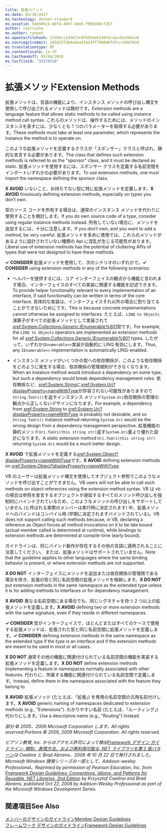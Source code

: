 ```yaml
---
title: 拡張メソッド
ms.date: 03/30/2017
ms.technology: dotnet-standard
ms.assetid: 5de945cb-88f4-49d7-b0e6-f098300cf357
author: rpetrusha
ms.author: ronpet
ms.openlocfilehash: 15d36cc2d3073c9f695de81407ecabcd5e3bba30
ms.sourcegitcommit: 3d5d33f384eeba41b2dff79d096f47ccc8d8f03d
ms.translationtype: MT
ms.contentlocale: ja-JP
ms.lasthandoff: 05/04/2018
ms.locfileid: "33574518"
---
```

# <a name="extension-methods"></a><span data-ttu-id="860e4-102">拡張メソッド</span><span class="sxs-lookup"><span data-stu-id="860e4-102">Extension Methods</span></span>
<span data-ttu-id="860e4-103">拡張メソッドは、言語の機能により、インスタンス メソッドの呼び出し構文を使用して呼び出されるメソッドは静的です。</span><span class="sxs-lookup"><span data-stu-id="860e4-103">Extension methods are a language feature that allows static methods to be called using instance method call syntax.</span></span> <span data-ttu-id="860e4-104">これらのメソッドは、操作するためには、メソッドのインスタンスを表すには、少なくとも 1 つのパラメーターを取得する必要があります。</span><span class="sxs-lookup"><span data-stu-id="860e4-104">These methods must take at least one parameter, which represents the instance the method is to operate on.</span></span>  
  
 <span data-ttu-id="860e4-105">このような拡張メソッドを定義するクラスが「スポンサー」クラスと呼ばれ、静的な宣言する必要があります。</span><span class="sxs-lookup"><span data-stu-id="860e4-105">The class that defines such extension methods is referred to as the "sponsor" class, and it must be declared as static.</span></span> <span data-ttu-id="860e4-106">拡張メソッドを使用するには、スポンサー クラスを定義する名前空間をインポートいずれかの必要があります。</span><span class="sxs-lookup"><span data-stu-id="860e4-106">To use extension methods, one must import the namespace defining the sponsor class.</span></span>  
  
 <span data-ttu-id="860e4-107">**X AVOID** いないこと、お持ちでない型に特に拡張メソッドを定義します。</span><span class="sxs-lookup"><span data-stu-id="860e4-107">**X AVOID** frivolously defining extension methods, especially on types you don’t own.</span></span>  
  
 <span data-ttu-id="860e4-108">型のソース コードを所有する場合は、通常のインスタンス メソッドを代わりに使用することを検討します。</span><span class="sxs-lookup"><span data-stu-id="860e4-108">If you do own source code of a type, consider using regular instance methods instead.</span></span> <span data-ttu-id="860e4-109">所有していない場合に、メソッドを追加するには、十分に注意します。</span><span class="sxs-lookup"><span data-stu-id="860e4-109">If you don’t own, and you want to add a method, be very careful.</span></span> <span data-ttu-id="860e4-110">拡張メソッドを多めに使用では、これらのメソッドがあるように設計されていない種類の Api に混乱が生じる可能性があります。</span><span class="sxs-lookup"><span data-stu-id="860e4-110">Liberal use of extension methods has the potential of cluttering APIs of types that were not designed to have these methods.</span></span>  
  
 <span data-ttu-id="860e4-111">**✓ CONSIDER** 拡張メソッドを使用して、次のシナリオのいずれかで。</span><span class="sxs-lookup"><span data-stu-id="860e4-111">**✓ CONSIDER** using extension methods in any of the following scenarios:</span></span>  
  
-   <span data-ttu-id="860e4-112">ヘルパーを提供するには、コア インターフェイスの観点から機能と言われます場合、インターフェイスのすべての実装に関連する機能を記述できます。</span><span class="sxs-lookup"><span data-stu-id="860e4-112">To provide helper functionality relevant to every implementation of an interface, if said functionality can be written in terms of the core interface.</span></span> <span data-ttu-id="860e4-113">具体的な実装は、インターフェイスそれ以外の場合に割り当てることができないためにです。</span><span class="sxs-lookup"><span data-stu-id="860e4-113">This is because concrete implementations cannot otherwise be assigned to interfaces.</span></span> <span data-ttu-id="860e4-114">たとえば、`LINQ to Objects`演算子がすべての拡張メソッドとして実装されて<xref:System.Collections.Generic.IEnumerable%601>型です。</span><span class="sxs-lookup"><span data-stu-id="860e4-114">For example, the `LINQ to Objects` operators are implemented as extension methods for all <xref:System.Collections.Generic.IEnumerable%601> types.</span></span> <span data-ttu-id="860e4-115">したがって、いずれか`IEnumerable<>`実装が自動的に LINQ 有効にします。</span><span class="sxs-lookup"><span data-stu-id="860e4-115">Thus, any `IEnumerable<>` implementation is automatically LINQ-enabled.</span></span>  
  
-   <span data-ttu-id="860e4-116">インスタンス メソッドがいくつかの型への依存関係が、このような依存関係をどのように発生する場合、依存関係の管理規則ができなくなります。</span><span class="sxs-lookup"><span data-stu-id="860e4-116">When an instance method would introduce a dependency on some type, but such a dependency would break dependency management rules.</span></span> <span data-ttu-id="860e4-117">依存関係など、<xref:System.String>に<xref:System.Uri?displayProperty=nameWithType>が許容されない可能性がありますので`String.ToUri()`を返すインスタンス メソッド`System.Uri`依存関係の管理の観点から正しくないデザインになります。</span><span class="sxs-lookup"><span data-stu-id="860e4-117">For example, a dependency from <xref:System.String> to <xref:System.Uri?displayProperty=nameWithType> is probably not desirable, and so `String.ToUri()` instance method returning `System.Uri` would be the wrong design from a dependency management perspective.</span></span> <span data-ttu-id="860e4-118">拡張機能の静的メソッド`Uri.ToUri(this string str)`返す`System.Uri`量より優れた設計になります。</span><span class="sxs-lookup"><span data-stu-id="860e4-118">A static extension method `Uri.ToUri(this string str)` returning `System.Uri` would be a much better design.</span></span>  
  
 <span data-ttu-id="860e4-119">**X AVOID** で拡張メソッドを定義する<xref:System.Object?displayProperty=nameWithType>です。</span><span class="sxs-lookup"><span data-stu-id="860e4-119">**X AVOID** defining extension methods on <xref:System.Object?displayProperty=nameWithType>.</span></span>  
  
 <span data-ttu-id="860e4-120">VB のユーザーは拡張メソッド構文を使用してオブジェクト参照でこのようなメソッドを呼び出すことができません。</span><span class="sxs-lookup"><span data-stu-id="860e4-120">VB users will not be able to call such methods on object references using the extension method syntax.</span></span> <span data-ttu-id="860e4-121">VB は vb の場合は参照を宣言するオブジェクトが遅延するすべてのメソッド呼び出しを強制的にバインドされているため、このようなメソッドの呼び出しをサポートしていません (と呼ばれる実際のメンバーは実行時に決定されます) 中、拡張メソッドへのバインドはコンパイル時 (早期に決定されますバインドされている)。</span><span class="sxs-lookup"><span data-stu-id="860e4-121">VB does not support calling such methods because, in VB, declaring a reference as Object forces all method invocations on it to be late bound (actual member called is determined at runtime), while bindings to extension methods are determined at compile-time (early bound).</span></span>  
  
 <span data-ttu-id="860e4-122">ガイドラインは、同じバインド動作が存在するその他の言語に適用されることに注意してください。 または、拡張メソッドはサポートされていません。</span><span class="sxs-lookup"><span data-stu-id="860e4-122">Note that the guideline applies to other languages where the same binding behavior is present, or where extension methods are not supported.</span></span>  
  
 <span data-ttu-id="860e4-123">**X DO NOT** インターフェイスにメソッドを追加または依存関係の管理用である場合を除き、拡張の型と同じ名前空間の拡張メソッドを格納します。</span><span class="sxs-lookup"><span data-stu-id="860e4-123">**X DO NOT** put extension methods in the same namespace as the extended type unless it is for adding methods to interfaces or for dependency management.</span></span>  
  
 <span data-ttu-id="860e4-124">**X AVOID** 異なる名前空間にある場合でも、同じシグネチャを持つ 2 つ以上の拡張メソッドを定義します。</span><span class="sxs-lookup"><span data-stu-id="860e4-124">**X AVOID** defining two or more extension methods with the same signature, even if they reside in different namespaces.</span></span>  
  
 <span data-ttu-id="860e4-125">**✓ CONSIDER** 型がインターフェイスで、ほとんどまたはすべてのケースで使用する拡張メソッドは、拡張された型と同じ名前空間に拡張メソッドを定義します。</span><span class="sxs-lookup"><span data-stu-id="860e4-125">**✓ CONSIDER** defining extension methods in the same namespace as the extended type if the type is an interface and if the extension methods are meant to be used in most or all cases.</span></span>  
  
 <span data-ttu-id="860e4-126">**X DO NOT** 通常その他の機能に関連付けられている名前空間の機能を実装する拡張メソッドを定義します。</span><span class="sxs-lookup"><span data-stu-id="860e4-126">**X DO NOT** define extension methods implementing a feature in namespaces normally associated with other features.</span></span> <span data-ttu-id="860e4-127">代わりに、所属する機能に関連付けられている名前空間で定義します。</span><span class="sxs-lookup"><span data-stu-id="860e4-127">Instead, define them in the namespace associated with the feature they belong to.</span></span>  
  
 <span data-ttu-id="860e4-128">**X AVOID** 拡張メソッド (たとえば、「拡張」) を専用の名前空間の汎用名前付けします。</span><span class="sxs-lookup"><span data-stu-id="860e4-128">**X AVOID** generic naming of namespaces dedicated to extension methods (e.g., "Extensions").</span></span> <span data-ttu-id="860e4-129">わかりやすい名前 (たとえば、「ルーティング」) 代わりにします。</span><span class="sxs-lookup"><span data-stu-id="860e4-129">Use a descriptive name (e.g., "Routing") instead.</span></span>  
  
 <span data-ttu-id="860e4-130">*部分 © 2005、2009 Microsoft Corporation します。All rights reserved.*</span><span class="sxs-lookup"><span data-stu-id="860e4-130">*Portions © 2005, 2009 Microsoft Corporation. All rights reserved.*</span></span>  
  
 <span data-ttu-id="860e4-131">*ピアソン教育, Inc. からのアクセス許可によって検出[Framework デザイン ガイドライン: 規則、表現方法、および再利用可能な .NET ライブラリを第 2 版パターン](https://www.informit.com/store/framework-design-guidelines-conventions-idioms-and-9780321545619)は Cwalina と Brad Abrams、2008 年 10 月 22 日で発行されました。Microsoft Windows 開発シリーズの一部として、Addison-wesley Professional。*</span><span class="sxs-lookup"><span data-stu-id="860e4-131">*Reprinted by permission of Pearson Education, Inc. from [Framework Design Guidelines: Conventions, Idioms, and Patterns for Reusable .NET Libraries, 2nd Edition](https://www.informit.com/store/framework-design-guidelines-conventions-idioms-and-9780321545619) by Krzysztof Cwalina and Brad Abrams, published Oct 22, 2008 by Addison-Wesley Professional as part of the Microsoft Windows Development Series.*</span></span>  
  
## <a name="see-also"></a><span data-ttu-id="860e4-132">関連項目</span><span class="sxs-lookup"><span data-stu-id="860e4-132">See Also</span></span>  
 [<span data-ttu-id="860e4-133">メンバーのデザインのガイドライン</span><span class="sxs-lookup"><span data-stu-id="860e4-133">Member Design Guidelines</span></span>](../../../docs/standard/design-guidelines/member.md)  
 [<span data-ttu-id="860e4-134">フレームワーク デザインのガイドライン</span><span class="sxs-lookup"><span data-stu-id="860e4-134">Framework Design Guidelines</span></span>](../../../docs/standard/design-guidelines/index.md)
